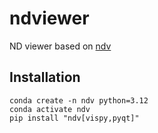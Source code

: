 # ndviewer
ND viewer based on [ndv](https://github.com/pyapp-kit/ndv)

## Installation
```
conda create -n ndv python=3.12
conda activate ndv
pip install "ndv[vispy,pyqt]"
```
